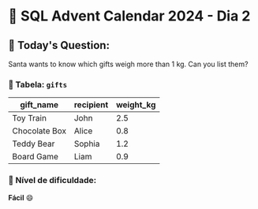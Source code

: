 # 🎅 SQL Advent Calendar 2024 - Dia 2

## 🎯 Today's Question:

Santa wants to know which gifts weigh more than 1 kg. Can you list them?

### 🎁 Tabela: `gifts`

| gift_name      | recipient | weight_kg |
|----------------|-----------|-----------|
| Toy Train      | John      | 2.5       |
| Chocolate Box  | Alice     | 0.8       |
| Teddy Bear     | Sophia    | 1.2       |
| Board Game     | Liam      | 0.9       |

### 🧩 Nível de dificuldade:
**Fácil** 😄
